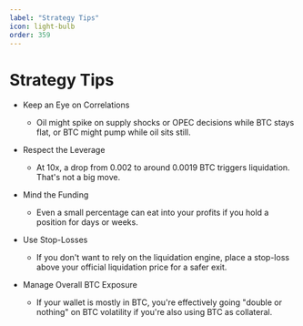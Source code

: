 ```yaml
---
label: "Strategy Tips"
icon: light-bulb
order: 359
---
```


# Strategy Tips

- Keep an Eye on Correlations
   - Oil might spike on supply shocks or OPEC decisions while BTC stays flat, or BTC might pump while oil sits still.

- Respect the Leverage
   - At 10x, a drop from 0.002 to around 0.0019 BTC triggers liquidation. That's not a big move.

- Mind the Funding
   - Even a small percentage can eat into your profits if you hold a position for days or weeks.

- Use Stop-Losses
   - If you don't want to rely on the liquidation engine, place a stop-loss above your official liquidation price for a safer exit.

- Manage Overall BTC Exposure
   - If your wallet is mostly in BTC, you're effectively going "double or nothing" on BTC volatility if you're also using BTC as collateral.
